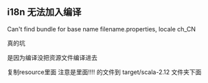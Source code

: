 

## i18n 无法加入编译

Can't find bundle for base name filename.properties, locale ch_CN

真的坑 

是因为编译没把资源文件编译进去 

复制resource里面 注意是里面!!!! 的文件到 target/scala-2.12 文件夹下面